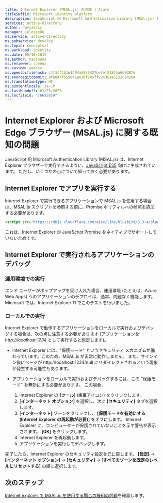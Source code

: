 ```yaml
---
title: Internet Explorer (MSAL.js) の問題 | Azure
titleSuffix: Microsoft identity platform
description: JavaScript 用 Microsoft Authentication Library (MSAL.js) を Internet Explorer ブラウザーで使用します。
services: active-directory
author: navyasric
manager: CelesteDG
ms.service: active-directory
ms.subservice: develop
ms.topic: conceptual
ms.workload: identity
ms.date: 05/16/2019
ms.author: nacanuma
ms.reviewer: saeeda
ms.custom: aaddev
ms.openlocfilehash: c4f3c4153e1404a5576427be7ef218f5a669387e
ms.sourcegitcommit: af6847f555841e838f245ff92c38ae512261426a
ms.translationtype: HT
ms.contentlocale: ja-JP
ms.lasthandoff: 01/23/2020
ms.locfileid: "76695859"
---
```

# <a name="known-issues-on-internet-explorer-and-microsoft-edge-browsers-msaljs"></a>Internet Explorer および Microsoft Edge ブラウザー (MSAL.js) に関する既知の問題

JavaScript 用 Microsoft Authentication Library (MSAL.js) は、Internet Explorer ブラウザーで実行できるように、[JavaScript ES5](https://fr.wikipedia.org/wiki/ECMAScript#ECMAScript_Edition_5_.28ES5.29) 向けに生成されています。 ただし、いくつかの点について知っておく必要があります。

## <a name="run-an-app-in-internet-explorer"></a>Internet Explorer でアプリを実行する
Internet Explorer で実行できるアプリケーションで MSAL.js を使用する場合は、MSAL.js スクリプトを参照する前に、Promise ポリフィルへの参照を追加する必要があります。

```html
<script src="https://cdnjs.cloudflare.com/ajax/libs/bluebird/3.3.4/bluebird.min.js" class="pre"></script>
```

これは、Internet Explorer が JavaScript Promise をネイティブでサポートしていないためです。

## <a name="debugging-an-application-running-in-internet-explorer"></a>Internet Explorer で実行されるアプリケーションのデバッグ

### <a name="running-in-production"></a>運用環境での実行
エンド ユーザーがポップアップを受け入れた場合、運用環境 (たとえば、Azure Web Apps) へのアプリケーションのデプロイは、通常、問題なく機能します。 Microsoft では、Internet Explorer 11 でこのテストを行いました。

### <a name="running-locally"></a>ローカルでの実行
Internet Explorer で動作するアプリケーションをローカルで実行およびデバッグする場合は、次の点に注意する必要があります (アプリケーションを *http://localhost:1234* として実行すると想定します)。

- Internet Explorer には、"保護モード" というセキュリティ メカニズムが備わっています。このため、MSAL.js が正常に動作しません。 また、サインイン後にページが http://localhost:1234/null にリダイレクトされるという現象が発生する可能性もあります。

- アプリケーションをローカルで実行およびデバッグするには、この "保護モード" を無効にする必要があります。 この場合、

    1. Internet Explorer の **[ツール]** (歯車アイコン) をクリックします。
    1. **[インターネット オプション]** を選択し、次に **[セキュリティ]** タブを選択します。
    1. **[インターネット]** ゾーンをクリックし、 **[保護モードを有効にする (Internet Explorer の再起動が必要)]** をオフにします。 Internet Explorer に、コンピューターが保護されていないことを示す警告が表示されます。 **[OK]** をクリックします。
    1. Internet Explorer を再起動します。
    1. アプリケーションを実行してデバッグします。

完了したら、Internet Explorer のセキュリティ設定を元に戻します。  **[設定]**  ->  **[インターネット オプション]**  ->  **[セキュリティ]**  ->  **[すべてのゾーンを既定のレベルにリセットする]** の順に選択します。

## <a name="next-steps"></a>次のステップ
[Internet explorer で MSAL.js を使用する場合の既知の問題](msal-js-use-ie-browser.md)を確認します。